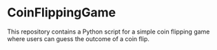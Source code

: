 # CoinFlippingGame
This repository contains a Python script for a simple coin flipping game where users can guess the outcome of a coin flip.
